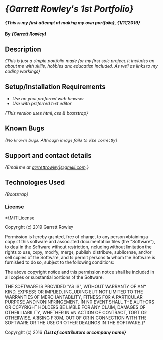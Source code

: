 # _{Garrett Rowley's 1st Portfolio}_

#### _{This is my first attempt at making my own portfolio}, {1/11/2019}_

#### By _**{Garrett Rowley}**_

## Description

_{This is just a simple portfolio made for my first solo project. It includes an about me with skills, hobbies and education included. As well as links to my coding workings}_

## Setup/Installation Requirements

* _Use on your preferred web browser_
* _Use with preferred text editor_

_{This version uses html, css & bootstrap}_

## Known Bugs

_{No known bugs. Although image fails to size correctly}_

## Support and contact details

_{Email me at garrettrowley1@gmail.com.}_

## Technologies Used

_{Bootstrap}_

### License

*{MIT License

Copyright (c) 2019 Garrett Rowley

Permission is hereby granted, free of charge, to any person obtaining a copy
of this software and associated documentation files (the "Software"), to deal
in the Software without restriction, including without limitation the rights
to use, copy, modify, merge, publish, distribute, sublicense, and/or sell
copies of the Software, and to permit persons to whom the Software is
furnished to do so, subject to the following conditions:

The above copyright notice and this permission notice shall be included in all
copies or substantial portions of the Software.

THE SOFTWARE IS PROVIDED "AS IS", WITHOUT WARRANTY OF ANY KIND, EXPRESS OR
IMPLIED, INCLUDING BUT NOT LIMITED TO THE WARRANTIES OF MERCHANTABILITY,
FITNESS FOR A PARTICULAR PURPOSE AND NONINFRINGEMENT. IN NO EVENT SHALL THE
AUTHORS OR COPYRIGHT HOLDERS BE LIABLE FOR ANY CLAIM, DAMAGES OR OTHER
LIABILITY, WHETHER IN AN ACTION OF CONTRACT, TORT OR OTHERWISE, ARISING FROM,
OUT OF OR IN CONNECTION WITH THE SOFTWARE OR THE USE OR OTHER DEALINGS IN THE
SOFTWARE.}*

Copyright (c) 2016 **_{List of contributors or company name}_**
